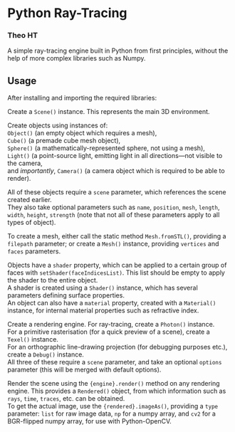 # Python Ray-Tracing
### Theo HT

A simple ray-tracing engine built in Python from first principles, without the help of more complex libraries such as Numpy.

## Usage

After installing and importing the required libraries:

Create a `Scene()` instance. This represents the main 3D environment.

Create objects using instances of:\
`Object()` (an empty object which requires a mesh),\
`Cube()` (a premade cube mesh object),\
`Sphere()` (a mathematically-represented sphere, not using a mesh),\
`Light()` (a point-source light, emitting light in all directions—not visible to the camera,\
and *importantly*, `Camera()` (a camera object which is required to be able to render).

All of these objects require a `scene` parameter, which references the scene created earlier.\
They also take optional parameters such as `name`, `position`, `mesh`, `length`, `width`, `height`, `strength` (note that not all of these parameters apply to all types of object).

To create a mesh, either call the static method `Mesh.fromSTL()`, providing a `filepath` parameter; or create a `Mesh()` instance, providing `vertices` and `faces` parameters.

Objects have a `shader` property, which can be applied to a certain group of faces with `setShader(faceIndicesList)`. This list should be empty to apply the shader to the entire object.\
A shader is created using a `Shader()` instance, which has several parameters defining surface properties.\
An object can also have a `material` property, created with a `Material()` instance, for internal material properties such as refractive index.

Create a rendering engine. For ray-tracing, create a `Photon()` instance.\
For a primitive rasterisation (for a quick preview of a scene), create a `Texel()` instance.\
For an orthographic line-drawing projection (for debugging purposes etc.), create a `Debug()` instance.\
All three of these require a `scene` parameter, and take an optional `options` parameter (this will be merged with default options).

Render the scene using the `{engine}.render()` method on any rendering engine. This provides a `Rendered()` object, from which information such as `rays`, `time`, `traces`, etc. can be obtained.\
To get the actual image, use the `{rendered}.imageAs()`, providing a `type` parameter: `list` for raw image data, `np` for a numpy array, and `cv2` for a BGR-flipped numpy array, for use with Python-OpenCV.
